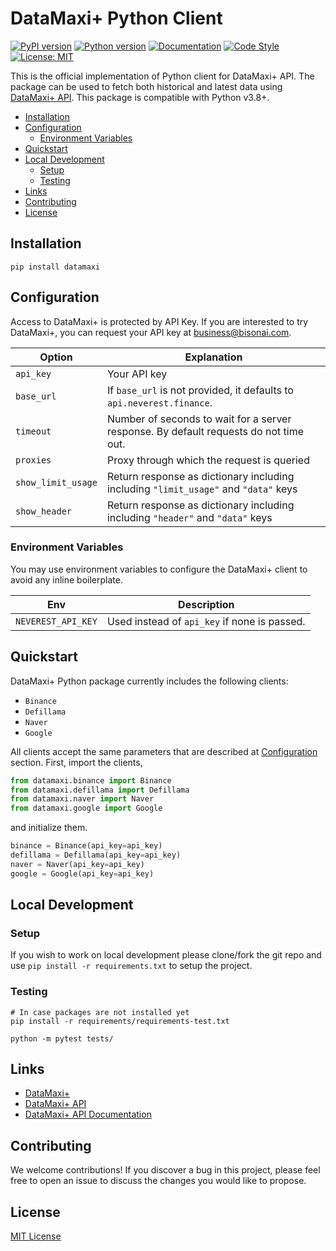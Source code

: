 # DataMaxi+ Python Client
[![PyPI version](https://img.shields.io/pypi/v/datamaxi)](https://pypi.python.org/pypi/datamaxi)
[![Python version](https://img.shields.io/pypi/pyversions/datamaxi)](https://www.python.org/downloads/)
[![Documentation](https://img.shields.io/badge/docs-latest-blue)](https://datamaxi.readthedocs.io/en/stable/)
[![Code Style](https://img.shields.io/badge/code_style-black-black)](https://black.readthedocs.io/en/stable/)
[![License: MIT](https://img.shields.io/badge/License-MIT-yellow.svg)](https://opensource.org/licenses/MIT)

This is the official implementation of Python client for DataMaxi+ API.
The package can be used to fetch both historical and latest data using [DataMaxi+ API](https://docs.neverest.finance/).
This package is compatible with Python v3.8+.

* [Installation](#installation)
* [Configuration](#configuration)
  * [Environment Variables](#environment-variables)
* [Quickstart](#quickstart)
* [Local Development](#local-development)
  * [Setup](#setup)
  * [Testing](#testing)
* [Links](#links)
* [Contributing](#contributing)
* [License](#license)

## Installation

```shell
pip install datamaxi
```

## Configuration

Access to DataMaxi+ is protected by API Key.
If you are interested to try DataMaxi+, you can request your API key at [business@bisonai.com](mailto:business@bisonai.com).

| Option             | Explanation                                                                           |
|--------------------|---------------------------------------------------------------------------------------|
| `api_key`          | Your API key                                                                          |
| `base_url`         | If `base_url` is not provided, it defaults to `api.neverest.finance`.                 |
| `timeout`          | Number of seconds to wait for a server response. By default requests do not time out. |
| `proxies`          | Proxy through which the request is queried                                            |
| `show_limit_usage` | Return response as dictionary including including `"limit_usage"` and `"data"` keys   |
| `show_header`      | Return response as dictionary including including `"header"` and `"data"` keys        |

### Environment Variables

You may use environment variables to configure the DataMaxi+ client to avoid any inline boilerplate.

| Env                | Description                                  |
|--------------------|----------------------------------------------|
| `NEVEREST_API_KEY` | Used instead of `api_key` if none is passed. |

## Quickstart

DataMaxi+ Python package currently includes the following clients:

* `Binance`
* `Defillama`
* `Naver`
* `Google`

All clients accept the same parameters that are described at [Configuration](#configuration) section.
First, import the clients,

```python
from datamaxi.binance import Binance
from datamaxi.defillama import Defillama
from datamaxi.naver import Naver
from datamaxi.google import Google
```

and initialize them.

```python
binance = Binance(api_key=api_key)
defillama = Defillama(api_key=api_key)
naver = Naver(api_key=api_key)
google = Google(api_key=api_key)
```

## Local Development

### Setup

If you wish to work on local development please clone/fork the git repo and use `pip install -r requirements.txt` to setup the project.

### Testing

```shell
# In case packages are not installed yet
pip install -r requirements/requirements-test.txt

python -m pytest tests/
```

## Links

* [DataMaxi+](https://datamaxiplus.com/)
* [DataMaxi+ API](https://api.neverest.finance/)
* [DataMaxi+ API Documentation](https://docs.neverest.finance/)

## Contributing

We welcome contributions!
If you discover a bug in this project, please feel free to open an issue to discuss the changes you would like to propose.

## License

[MIT License](LICENSE)

